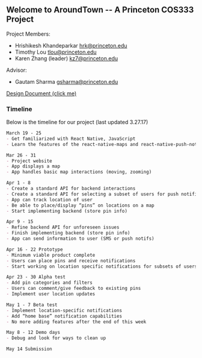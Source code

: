 ## Welcome to AroundTown -- A Princeton COS333 Project

Project Members:    
* Hrishikesh Khandeparkar         hrk@princeton.edu
* Timothy Lou                     tlou@princeton.edu
* Karen Zhang (leader)            kz7@princeton.edu

Advisor:
* Gautam Sharma                   gsharma@princeton.edu

[Design Document (click me)](DesignDocument.pdf)


### Timeline

Below is the timeline for our project (last updated 3.27.17)

```markdown
March 19 - 25
- Get familiarized with React Native, JavaScript 
- Learn the features of the react-native-maps and react-native-push-notifications API. Toy around with implementing basic apps created using these packages.

Mar 26 - 31
- Project website		
- App displays a map
- App handles basic map interactions (moving, zooming)

Apr 1 - 8				
- Create a standard API for backend interactions
- Create a standard API for selecting a subset of users for push notifications.
- App can track location of user
- Be able to place/display “pins” on locations on a map
- Start implementing backend (store pin info)

Apr 9 - 15				
- Refine backend API for unforeseen issues
- Finish implementing backend (store pin info)	
- App can send information to user (SMS or push notifs)

Apr 16 - 22 Prototype		
- Minimum viable product complete
- Users can place pins and receive notifications
- Start working on location specific notifications for subsets of users

Apr 23 - 30 Alpha test		
- Add pin categories and filters
- Users can comment/give feedback to existing pins
- Implement user location updates

May 1 - 7 Beta test			
- Implement location-specific notifications
- Add “home base” notification capabilities
- No more adding features after the end of this week

May 8 - 12 Demo days		
- Debug and look for ways to clean up

May 14 Submission

```
